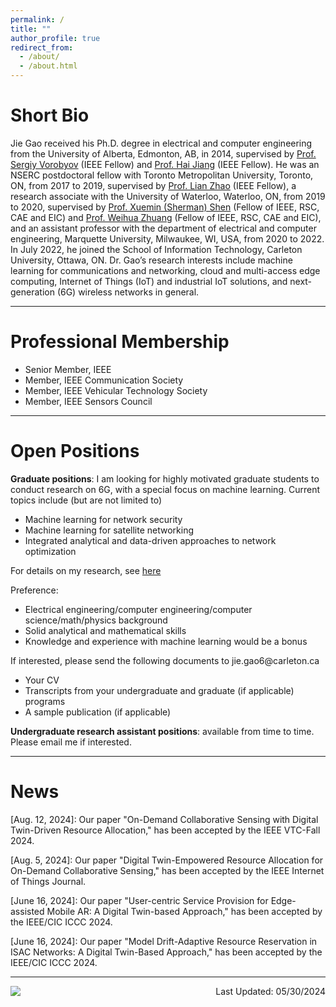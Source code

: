 ```yaml
---
permalink: /
title: ""
author_profile: true
redirect_from: 
  - /about/
  - /about.html
---
```

Short Bio
======
Jie Gao received his Ph.D. degree in electrical and computer engineering from the University of Alberta, Edmonton, AB, in 2014, supervised by [Prof. Sergiy Vorobyov](https://users.aalto.fi/~vorobys1/) (IEEE Fellow) and [Prof. Hai Jiang](https://www.ece.ualberta.ca/~hai1/) (IEEE Fellow). He was an NSERC postdoctoral fellow with Toronto Metropolitan University, Toronto, ON, from 2017 to 2019, supervised by [Prof. Lian Zhao](https://www.ecb.torontomu.ca/~lzhao/) (IEEE Fellow), a research associate with the University of Waterloo, Waterloo, ON, from 2019 to 2020, supervised by [Prof. Xuemin (Sherman) Shen](https://uwaterloo.ca/scholar/sshen) (Fellow of IEEE, RSC, CAE and EIC) and [Prof. Weihua Zhuang](https://uwaterloo.ca/scholar/wzhuang) (Fellow of IEEE, RSC, CAE and EIC), and an assistant professor with the department of electrical and computer engineering, Marquette University, Milwaukee, WI, USA, from 2020 to 2022. In July 2022, he joined the School of Information Technology, Carleton University, Ottawa, ON. Dr. Gao’s research interests include machine learning for communications and networking, cloud and multi-access edge computing, Internet of Things (IoT) and industrial IoT solutions, and next-generation (6G) wireless networks in general. 


<hr> 


Professional Membership
======
<ul style="list-style-type:disc;">
  <li>Senior Member, IEEE</li>
  <li>Member, IEEE Communication Society</li>
  <li>Member, IEEE Vehicular Technology Society</li>
  <li>Member, IEEE Sensors Council</li>
</ul>

<hr> 

Open Positions
======
<strong>Graduate positions</strong>: I am looking for highly motivated graduate students to conduct research on 6G, with a special focus on machine learning. Current topics include (but are not limited to)
<ul style="list-style-type:disc;">
  <li>Machine learning for network security</li>
  <li>Machine learning for satellite networking</li>
  <li>Integrated analytical and data-driven approaches to network optimization</li>
</ul>

For details on my research, see [here](https://drjiegao.github.io//research/) 

Preference: 
<ul style="list-style-type:disc;">
  <li>Electrical engineering/computer engineering/computer science/math/physics background</li>
  <li>Solid analytical and mathematical skills</li>
  <li>Knowledge and experience with machine learning would be a bonus</li>
</ul>
If interested, please send the following documents to jie.gao6@carleton.ca
<ul style="list-style-type:disc;">
  <li>Your CV</li>
  <li>Transcripts from your undergraduate and graduate (if applicable) programs</li>
  <li>A sample publication (if applicable) </li>
</ul>
<strong>Undergraduate research assistant positions</strong>: available from time to time. Please email me if interested. 


<hr> 



News
======
[Aug. 12, 2024]: Our paper "On-Demand Collaborative Sensing with Digital Twin-Driven Resource Allocation," has been accepted by the IEEE VTC-Fall 2024. 

[Aug. 5, 2024]: Our paper "Digital Twin-Empowered Resource Allocation for On-Demand Collaborative Sensing," has been accepted by the IEEE Internet of Things Journal. 

[June 16, 2024]: Our paper "User-centric Service Provision for Edge-assisted Mobile AR: A Digital Twin-based Approach," has been accepted by the IEEE/CIC ICCC 2024. 

[June 16, 2024]: Our paper "Model Drift-Adaptive Resource Reservation in ISAC Networks: A Digital Twin-Based Approach," has been accepted by the IEEE/CIC ICCC 2024. 

<hr> 

<!-- start custom footer snippets -->
<div style="display: flex; justify-content: space-between; align-items: center;">
    <a href="https://clustrmaps.com/site/1c14s" title="Visit tracker">
        <img src="//www.clustrmaps.com/map_v2.png?d=FGFtIrD30bnaBiU_U80e_ssHa_TK-M3FqtrMSQdOanU&cl=ffffff">
    </a>
    <p style="margin: 0;">Last Updated: 05/30/2024</p>
</div>

